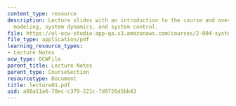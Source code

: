```yaml
---
content_type: resource
description: Lecture slides with an introduction to the course and overview of system
  modeling, system dynamics, and system control.
file: https://ol-ocw-studio-app-qa.s3.amazonaws.com/courses/2-004-systems-modeling-and-control-ii-fall-2007/a88a11a678ecc379221c7d9726d5bb43_lecture01.pdf
file_type: application/pdf
learning_resource_types:
- Lecture Notes
ocw_type: OCWFile
parent_title: Lecture Notes
parent_type: CourseSection
resourcetype: Document
title: lecture01.pdf
uid: a88a11a6-78ec-c379-221c-7d9726d5bb43
---
```


